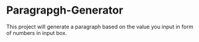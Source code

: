# Paragrapgh-Generator
This project will generate a paragraph based on the value you input in form of numbers in input box.
